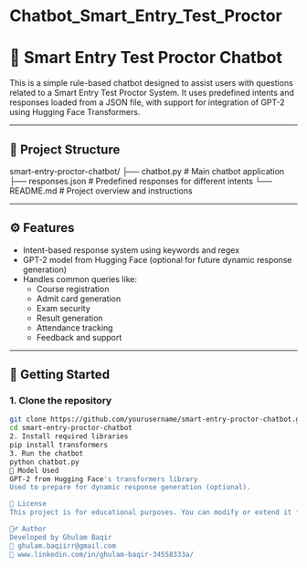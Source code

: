 # Chatbot_Smart_Entry_Test_Proctor

# 🧠 Smart Entry Test Proctor Chatbot

This is a simple rule-based chatbot designed to assist users with questions related to a Smart Entry Test Proctor System. It uses predefined intents and responses loaded from a JSON file, with support for integration of GPT-2 using Hugging Face Transformers.

---

## 📁 Project Structure

smart-entry-proctor-chatbot/
├── chatbot.py # Main chatbot application
├── responses.json # Predefined responses for different intents
└── README.md # Project overview and instructions

---

## ⚙️ Features

- Intent-based response system using keywords and regex
- GPT-2 model from Hugging Face (optional for future dynamic response generation)
- Handles common queries like:
  - Course registration
  - Admit card generation
  - Exam security
  - Result generation
  - Attendance tracking
  - Feedback and support

---

## 🚀 Getting Started

### 1. Clone the repository
```bash
git clone https://github.com/yourusername/smart-entry-proctor-chatbot.git
cd smart-entry-proctor-chatbot
2. Install required libraries
pip install transformers
3. Run the chatbot
python chatbot.py
🧠 Model Used
GPT-2 from Hugging Face's transformers library
Used to prepare for dynamic response generation (optional).

📄 License
This project is for educational purposes. You can modify or extend it freely.

🙋‍♂️ Author
Developed by Ghulam Baqir
📧 ghulam.baqiirr@gmail.com
🔗 www.linkedin.com/in/ghulam-baqir-34558333a/
